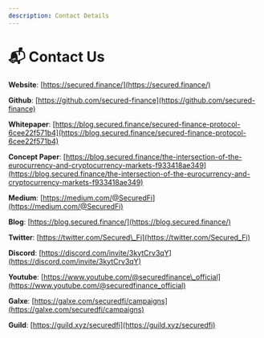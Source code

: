 ```yaml
---
description: Contact Details
---
```


# 📬 Contact Us

**Website**: [https://secured.finance/](https://secured.finance/)

**Github**: [https://github.com/secured-finance](https://github.com/secured-finance)

**Whitepaper**: [https://blog.secured.finance/secured-finance-protocol-6cee22f571b4](https://blog.secured.finance/secured-finance-protocol-6cee22f571b4)

**Concept Paper**: [https://blog.secured.finance/the-intersection-of-the-eurocurrency-and-cryptocurrency-markets-f933418ae349](https://blog.secured.finance/the-intersection-of-the-eurocurrency-and-cryptocurrency-markets-f933418ae349)

**Medium**: [https://medium.com/@SecuredFi](https://medium.com/@SecuredFi)

**Blog**: [https://blog.secured.finance/](https://blog.secured.finance/)

**Twitter**: [https://twitter.com/Secured\_Fi](https://twitter.com/Secured_Fi)

**Discord**: [https://discord.com/invite/3kytCrv3qY](https://discord.com/invite/3kytCrv3qY)

**Youtube**: [https://www.youtube.com/@securedfinance\_official](https://www.youtube.com/@securedfinance_official)

**Galxe**: [https://galxe.com/securedfi/campaigns](https://galxe.com/securedfi/campaigns)

**Guild**: [https://guild.xyz/securedfi](https://guild.xyz/securedfi)
